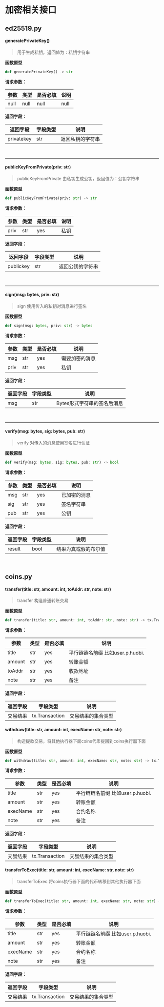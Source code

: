 # 加密相关接口
## ed25519.py

#### generatePrivateKey()
> 用于生成私钥，返回值为：私钥字符串

 **函数原型**
 
 ```python
 def generatePrivateKey() -> str
 ```
 
 **请求参数：**

|参数|类型|是否必填|说明|
|----|----|----|----|
|null|null|null|null|

**返回字段：**

|返回字段|字段类型|说明|
|----|----|----|
|privatekey|str|返回私钥的字符串|
<br/>

---

#### publicKeyFromPrivate(priv: str)
>publicKeyFromPrivate 由私钥生成公钥，返回值为：公钥字符串

 **函数原型**
```python
def publicKeyFromPrivate(priv: str) -> str
```
 **请求参数：**

|参数|类型|是否必填|说明|
|----|----|----|----|
|priv|str|yes|私钥|

**返回字段：**

|返回字段|字段类型|说明|
|----|----|----|
|publickey|str|返回公钥的字符串
<br/>

---
#### sign(msg: bytes, priv: str)
>sign 使用传入的私钥对消息进行签名

 **函数原型**
```python
def sign(msg: bytes, priv: str) -> bytes
```
 **请求参数：**

|参数|类型|是否必填|说明|
|----|----|----|----|
|msg|str|yes|需要加密的消息|
|priv|str|yes|私钥|

**返回字段：**

|返回字段|字段类型|说明|
|----|----|----|
|msg|str|Bytes形式字符串的签名后消息|
<br/>

---
#### verify(msg: bytes, sig: bytes, pub: str)
>verify 对传入的消息使用签名进行认证

 **函数原型**
```python
def verify(msg: bytes, sig: bytes, pub: str) -> bool
```
 **请求参数：**

|参数|类型|是否必填|说明|
|----|----|----|----|
|msg|str|yes|已加密的消息|
|sig|str|yes|签名字符串|
|pub|str|yes|公钥|

**返回字段：**

|返回字段|字段类型|说明|
|----|----|----|
|result|bool|结果为真或假的布尔值|

<br/>

## coins.py

#### transfer(title: str, amount: int, toAddr: str, note: str)
>transfer 构造普通转账交易

 **函数原型**
```python
def transfer(title: str, amount: int, toAddr: str, note: str) -> tx.Transaction:
```
 **请求参数：**

|参数|类型|是否必填|说明|
|----|----|----|----|
|title|str|yes|平行链链名前缀 比如user.p.huobi.|
|amount|str|yes|转账金额|
|toAddr|str|yes|收款地址|
|note|str|yes|备注|

**返回字段：**

|返回字段|字段类型|说明|
|----|----|----|
|交易结果|tx.Transaction|交易结果的集合类型|

#### withdraw(title: str, amount: int, execName: str, note: str)
>构造提款交易，将其他执行器下面coins代币提回到coins执行器下面

 **函数原型**
```python
def withdraw(title: str, amount: int, execName: str, note: str) -> tx.Transaction:
```
 **请求参数：**

|参数|类型|是否必填|说明|
|----|----|----|----|
|title|str|yes|平行链链名前缀 比如user.p.huobi.|
|amount|str|yes|转账金额|
|execName|str|yes|合约名称|
|note|str|yes|备注|

**返回字段：**

|返回字段|字段类型|说明|
|----|----|----|
|交易结果|tx.Transaction|交易结果的集合类型|

#### transferToExec(title: str, amount: int, execName: str, note: str)
>transferToExec 将coins执行器下面的代币转移到其他执行器下面

 **函数原型**
```python
def transferToExec(title: str, amount: int, execName: str, note: str) -> tx.Transaction:
```
 **请求参数：**

|参数|类型|是否必填|说明|
|----|----|----|----|
|title|str|yes|平行链链名前缀 比如user.p.huobi.|
|amount|str|yes|转账金额|
|execName|str|yes|合约名称|
|note|str|yes|备注|

**返回字段：**

|返回字段|字段类型|说明|
|----|----|----|
|交易结果|tx.Transaction|交易结果的集合类型|

